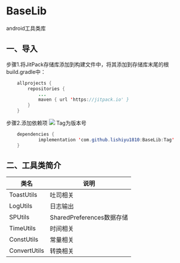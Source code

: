 # BaseLib

android工具类库

## 一、导入
步骤1.将JitPack存储库添加到构建文件中，将其添加到存储库末尾的根build.gradle中：
```java
	allprojects {
		repositories {
			...
			maven { url 'https://jitpack.io' }
		}
	}
```
步骤2.添加依赖项
[![](https://jitpack.io/v/lishiyu1810/BaseLib.svg)](https://jitpack.io/#lishiyu1810/BaseLib)
Tag为版本号
```java
	dependencies {
	        implementation 'com.github.lishiyu1810:BaseLib:Tag'
	}
```

## 二、工具类简介

类名  | 说明  
 ---- | ----- 
 ToastUtils  | 吐司相关 
 LogUtils  | 日志输出
SPUtils  | SharedPreferences数据存储 
TimeUtils  | 时间相关
ConstUtils  | 常量相关
ConvertUtils  | 转换相关




